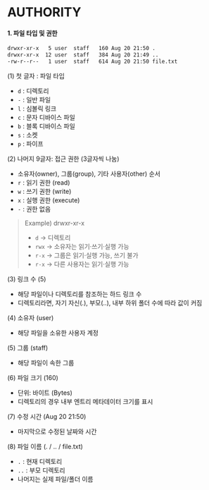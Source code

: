 # AUTHORITY
#### 1. 파일 타입 및 권한
``` bash
drwxr-xr-x   5 user  staff   160 Aug 20 21:50 .
drwxr-xr-x  12 user  staff   384 Aug 20 21:49 ..
-rw-r--r--   1 user  staff   614 Aug 20 21:50 file.txt
```
(1) 첫 글자 : 파일 타입
- `d` : 디렉토리
- `-` : 일반 파일
- `l` : 심볼릭 링크
- `c` : 문자 디바이스 파일
- `b` : 블록 디바이스 파일
- `s` : 소켓
- `p` : 파이프
  
(2) 나머지 9글자: 접근 권한 (3글자씩 나눔)
- 소유자(owner), 그룹(group), 기타 사용자(other) 순서
- `r` : 읽기 권한 (read)
- `w` : 쓰기 권한 (write)
- `x` : 실행 권한 (execute)
- `-` : 권한 없음
> Example) drwxr-xr-x
> - `d` -> 디렉토리
> - `rwx` -> 소유자는 읽기·쓰기·실행 가능
> - `r-x` -> 그룹은 읽기·실행 가능, 쓰기 불가
> - `r-x` -> 다른 사용자는 읽기·실행 가능

(3) 링크 수 (5)
- 해당 파일이나 디렉토리를 참조하는 하드 링크 수
- 디렉토리라면, 자기 자신(.), 부모(..), 내부 하위 폴더 수에 따라 값이 커짐
  
(4) 소유자 (user)
- 해당 파일을 소유한 사용자 계정

(5) 그룹 (staff)
- 해당 파일이 속한 그룹

(6) 파일 크기 (160)
- 단위: 바이트 (Bytes)
- 디렉토리의 경우 내부 엔트리 메타데이터 크기를 표시

(7) 수정 시간 (Aug 20 21:50)
- 마지막으로 수정된 날짜와 시간

(8) 파일 이름 (. / .. / file.txt)
- `.` : 현재 디렉토리
- `..` : 부모 디렉토리
- 나머지는 실제 파일/폴더 이름
